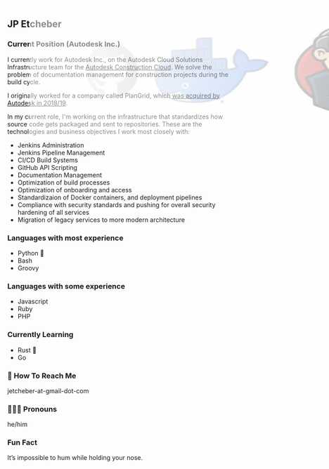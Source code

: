 <img style="height: 300px;width: 100%;float: right;margin-left: 50px;margin-right: 10px;position: absolute;opacity: 0.5;" src="ci_tools_banner_perspective.png">

## JP Etcheber

### Current Position (Autodesk Inc.)

I currently work for Autodesk Inc., on the Autodesk Cloud Solutions Infrastructure team for the [Autodesk Construction Cloud](https://construction.autodesk.com/). We solve the problem of documentation management for construction projects during the build cycle.

I originally worked for a company called PlanGrid, which [was acquired by Autodesk in 2018/19](https://investors.autodesk.com/news-releases/news-release-details/autodesk-completes-plangrid-acquisition).

In my current role, I'm working on the infrastructure that standardizes how source code gets packaged and sent to repositories. These are the technologies and business objectives I work most closely with:

- Jenkins Administration
- Jenkins Pipeline Management
- CI/CD Build Systems
- GitHub API Scripting
- Documentation Management
- Optimization of build processes
- Optimization of onboarding and access
- Standardizaion of Docker containers, and deployment pipelines
- Compliance with security standards and pushing for overall security hardening of all services
- Migration of legacy services to more modern architecture

### Languages with most experience

- Python 🐍
- Bash 
- Groovy

### Languages with some experience

- Javascript
- Ruby
- PHP

### Currently Learning

- Rust 🦀
- Go

### 📧 How To Reach Me

jetcheber-at-gmail-dot-com

### 🙋🏻‍♂️ Pronouns

he/him

### Fun Fact

It’s impossible to hum while holding your nose.
